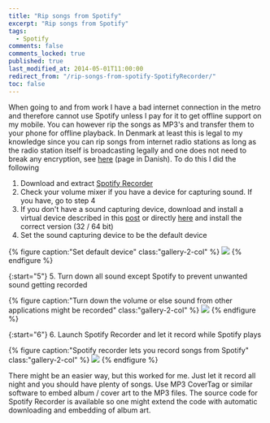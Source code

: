 ```yaml
---
title: "Rip songs from Spotify"
excerpt: "Rip songs from Spotify"
tags:
  - Spotify
comments: false
comments_locked: true
published: true
last_modified_at: 2014-05-01T11:00:00
redirect_from: "/rip-songs-from-spotify-SpotifyRecorder/"
toc: false
---
```

When going to and from work I have a bad internet connection in the metro and therefore cannot use Spotify unless I pay for it to get offline support on my mobile. You can however rip the songs as MP3's and transfer them to your phone for offline playback. In Denmark at least this is legal to my knowledge since you can rip songs from internet radio stations as long as the radio station itself is broadcasting legally and one does not need to break any encryption, see [here](http://kum.dk/infokiosk/musik/#9) (page in Danish). To do this I did the following

1. Download and extract [Spotify Recorder](http://spotifyrecorder.codeplex.com/)
2. Check your volume mixer if you have a device for capturing sound. If you have, go to step 4
3. If you don't have a sound capturing device, download and install a virtual device described in this [post](https://spotifyrecorder.codeplex.com/discussions/448600) or directly [here](http://vbaudio.jcedeveloppement.com/Download_CABLE/VBCABLEDriver_Pack41.zip) and install the correct version (32 / 64 bit)
4. Set the sound capturing device to be the default device

{% figure caption:"Set default device" class:"gallery-2-col" %}
![](/assets/images/rip-songs-from-spotify-SpotifyRecorder.jpg)
{% endfigure %}

{:start="5"}
5. Turn down all sound except Spotify to prevent unwanted sound getting recorded

{% figure caption:"Turn down the volume or else sound from other applications might be recorded" class:"gallery-2-col" %}
![](/assets/images/rip-songs-from-spotify-SpotifyRecorder2.jpg)
{% endfigure %}

{:start="6"}
6. Launch Spotify Recorder and let it record while Spotify plays

{% figure caption:"Spotify recorder lets you record songs from Spotify" class:"gallery-2-col" %}
![](/assets/images/rip-songs-from-spotify-SpotifyRecorder3.jpg)
{% endfigure %}

There might be an easier way, but this worked for me. Just let it record all night and you should have plenty of songs. Use MP3 CoverTag or similar software to embed album / cover art to the MP3 files. The source code for Spotify Recorder is available so one might extend the code with automatic downloading and embedding of album art.
